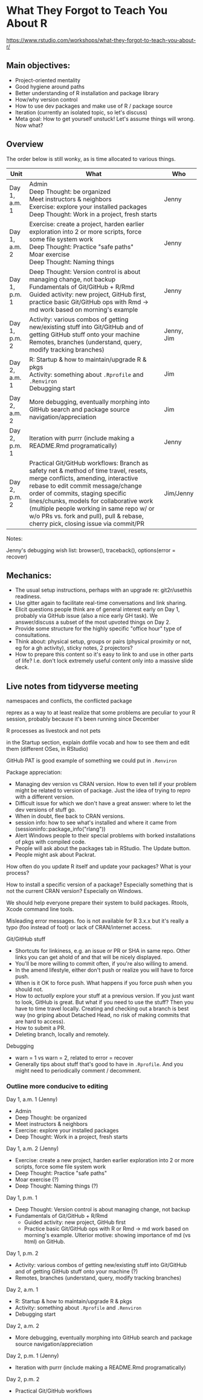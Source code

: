 # What They Forgot to Teach You About R

<https://www.rstudio.com/workshops/what-they-forgot-to-teach-you-about-r/>

## Main objectives:

  * Project-oriented mentality
  * Good hygiene around paths
  * Better understanding of R installation and package library
  * How/why version control
  * How to use dev packages and make use of R / package source
  * Iteration (currently an isolated topic, so let's discuss)
  * Meta goal: How to get yourself unstuck! Let's assume things will wrong. Now what? 

## Overview

The order below is still wonky, as is time allocated to various things.

| Unit          | What | Who |
|---------------|------|-----|
| Day 1, a.m. 1 | Admin<br>Deep Thought: be organized<br>Meet instructors & neighbors<br>Exercise: explore your installed packages<br>Deep Thought: Work in a project, fresh starts | Jenny    |
| Day 1, a.m. 2 | Exercise: create a project, harden earlier exploration into 2 or more scripts, force some file system work<br>Deep Thought: Practice "safe paths"<br>Moar exercise<br> Deep Thought: Naming things| Jenny |
| Day 1, p.m. 1 | Deep Thought: Version control is about managing change, not backup<br>Fundamentals of Git/GitHub + R/Rmd<br>Guided activity: new project, GitHub first, practice basic Git/GitHub ops with Rmd -> md work based on morning's example | Jenny |
| Day 1, p.m. 2 | Activity: various combos of getting new/existing stuff into Git/GitHub and of getting GitHub stuff onto your machine<br>Remotes, branches (understand, query, modify tracking branches) | Jenny, Jim |
| Day 2, a.m. 1 | R: Startup & how to maintain/upgrade R & pkgs<br>Activity: something about `.Rprofile` and `.Renviron`<br> Debugging start | Jim |
| Day 2, a.m. 2 | More debugging, eventually morphing into GitHub search and package source navigation/appreciation | Jim    |
| Day 2, p.m. 1 | Iteration with purrr (include making a README.Rmd programatically) | Jenny |
| Day 2, p.m. 2 | Practical Git/GitHub workflows: Branch as safety net & method of time travel, resets, merge conflicts, amending, interactive rebase to edit commit message/change order of commits, staging specific lines/chunks, models for collaborative work (multiple people working in same repo w/ or w/o PRs vs. fork and pull), pull & rebase, cherry pick, closing issue via commit/PR | Jim/Jenny |

Notes:

Jenny's debugging wish list: browser(), traceback(), options(error = recover)

## Mechanics:

  * The usual setup instructions, perhaps with an upgrade re: git2r/usethis readiness.
  * Use gitter again to facilitate real-time conversations and link sharing.
  * Elicit questions people think are of general interest early on Day 1, probably via GitHub issue (also a nice early GH task). We answer/discuss a subset of the most upvoted things on Day 2.
  * Provide some structure for the highly specific "office hour" type of consultations.
  * Think about: physical setup, groups or pairs (physical proximity or not, eg for a gh activity), sticky notes, 2 projectors?
  * How to prepare this content so it's easy to link to and use in other parts of life? I.e. don't lock extremely useful content only into a massive slide deck.

## Live notes from tidyverse meeting

namespaces and conflicts, the conflicted package

reprex as a way to at least realize that some problems are peculiar to your R session, probably because it's been running since December

R processes as livestock and not pets

in the Startup section, explain dotfile vocab and how to see them and edit them (different OSes, in RStudio)

GitHub PAT is good example of something we could put in `.Renviron`

Package appreciation:

  * Managing dev version vs CRAN version. How to even tell if your problem might be related to version of package. Just the idea of trying to repro with a different version.
  * Difficult issue for which we don't have a great answer: where to let the dev versions of stuff go.
  * When in doubt, flee back to CRAN versions.
  * session info: how to see what's installed and where it came from (sessioninfo::package_info("rlang"))
  * Alert Windows people to their special problems with borked installations of pkgs with compiled code.
  * People will ask about the packages tab in RStudio. The Update button.
  * People might ask about Packrat.
  
How often do you update R itself and update your packages? What is your process?

How to install a specific version of a package? Especially something that is not the current CRAN version? Especially on Windows.

We should help everyone prepare their system to build packages. Rtools, Xcode command line tools.

Misleading error messages. foo is not available for R 3.x.x but it's really a typo (foo instead of foot) or lack of CRAN/internet access.

Git/GitHub stuff

  * Shortcuts for linkiness, e.g. an issue or PR or SHA in same repo. Other links you can get ahold of and that will be nicely displayed.
  * You'll be more willing to commit often, if you're also willing to amend.
  * In the amend lifestyle, either don't push or realize you will have to force push.
  * When is it OK to force push. What happens if you force push when you should not.
  * How to *actually* explore your stuff at a previous version. If you just want to look, GitHub is great. But what if you need to use the stuff? Then you have to time travel locally. Creating and checking out a branch is best way (no griping about Detached Head, no risk of making commits that are hard to access).
  * How to submit a PR.
  * Deleting branch, locally and remotely.

Debugging

  * warn = 1 vs warn = 2, related to error = recover
  * Generally tips about stuff that's good to have in `.Rprofile`. And you might need to periodically comment / decomment.

### Outline more conducive to editing

Day 1, a.m. 1 (Jenny)

  * Admin
  * Deep Thought: be organized
  * Meet instructors & neighbors
  * Exercise: explore your installed packages
  * Deep Thought: Work in a project, fresh starts
  
Day 1, a.m. 2 (Jenny)

  * Exercise: create a new project, harden earlier exploration into 2 or more scripts, force some file system work
  * Deep Thought: Practice "safe paths"
  * Moar exercise (?)
  * Deep Thought: Naming things (?)

Day 1, p.m. 1

  * Deep Thought: Version control is about managing change, not backup
  * Fundamentals of Git/GitHub + R/Rmd
    - Guided activity: new project, GitHub first
    - Practice basic Git/GitHub ops with R or Rmd -> md work based on morning's example. Ulterior motive: showing importance of md (vs html) on GitHub.
    
Day 1, p.m. 2

  * Activity: various combos of getting new/existing stuff into Git/GitHub and of getting GitHub stuff onto your machine (?)
  * Remotes, branches (understand, query, modify tracking branches)
  
Day 2, a.m. 1

  * R: Startup & how to maintain/upgrade R & pkgs
  * Activity: something about `.Rprofile` and `.Renviron`
  * Debugging start
  
Day 2, a.m. 2 

  * More debugging, eventually morphing into GitHub search and package source navigation/appreciation
  
Day 2, p.m. 1 (Jenny)

  * Iteration with purrr (include making a README.Rmd programatically)
  
Day 2, p.m. 2 

  * Practical Git/GitHub workflows
